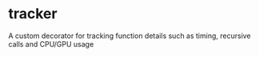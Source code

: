 # tracker
A custom decorator for tracking function details such as timing, recursive calls and CPU/GPU usage
